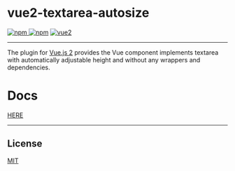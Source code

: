 # vue2-textarea-autosize

[![npm](https://img.shields.io/npm/v/vue2-textarea-autosize.svg) ![npm](https://img.shields.io/npm/dm/vue2-textarea-autosize.svg)](https://www.npmjs.com/package/vue2-textarea-autosize)
[![vue2](https://img.shields.io/badge/vue-2.x-brightgreen.svg)](https://vuejs.org/)

---

The plugin for [Vue.js 2](http://vuejs.org) provides the Vue component implements textarea with automatically adjustable height and without any wrappers and dependencies.

# Docs
<a href="https://MediaCubeCo.github.io/vue2-textarea-autosize/" target="_blank">HERE</a>

---

## License

[MIT](http://opensource.org/licenses/MIT)
